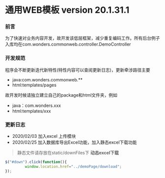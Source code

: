 # 通用WEB模板 version 20.1.31.1

### 前言
为了快速对业务内容开发，故开发该低层框架，减少重复编码工作。所有后台例子入库均在com.wonders.commonweb.controller.DemoController

### 开发规范
程序会不断更新迭代新特性(特性内容可以查阅更新日志)，更新牵涉路径主要
- java:com.wonders.commonweb.**
- html:templates/pages

故开发时候请独立建立自己的package和html文件夹，例如
- java：com.wonders.xxx
- html:templates/xxx

### 更新日志
- 2020/02/03    加入excel 上传模块
- 2020/02/25    加入数据库导出Excel功能，加入静态excel下载功能
>静态文件请存放在static/downFiles下
**动态excel下载**
```js
$("#down").click(function(){
         window.location.href="../demoPage/download";
});
```
